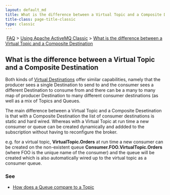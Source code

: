 ```yaml
---
layout: default_md
title: What is the difference between a Virtual Topic and a Composite Destination 
title-class: page-title-classic
type: classic
---
```


 [FAQ](faq) > [Using Apache ActiveMQ Classic](using-apache-activemq-classic) > [What is the difference between a Virtual Topic and a Composite Destination](what-is-the-difference-between-a-virtual-topic-and-a-composite-destination)


What is the difference between a Virtual Topic and a Composite Destination
--------------------------------------------------------------------------

Both kinds of [Virtual Destinations](virtual-destinations) offer similar capabilities, namely that the producer sees a single Destination to send to and the consumer sees a different Destination to consume from and there can be a many to many map of producer Destination to many different consumer destinations (as well as a mix of Topics and Queues.

The main difference between a Virtual Topic and a Composite Desetination is that with a Composite Destination the list of consumer destinations is static and hard wired. Whereas with a Virtual Topic at run time a new consumer or queue can be created dynamically and addded to the subscription without having to reconfigure the broker.

e.g. for a virtual topic, **VirtualTopic.Orders** at run time a new consumer can be created on the non-existent queue **Consumer.FOO.VirtualTopic.Orders** (where FOO is the unique name of the consumer) and the queue will be created which is also automatically wired up to the virtual topic as a consumer queue.

### See

*   [How does a Queue compare to a Topic](how-does-a-queue-compare-to-a-topic)

